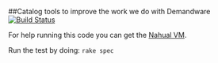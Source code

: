 ##Catalog tools to improve the work we do with Demandware [![Build Status](https://travis-ci.org/sawyer-effect/nagual.svg?branch=master)](https://travis-ci.org/sawyer-effect/nagual)

For help running this code you can get the [Nahual VM](https://github.com/sawyer-effect/nagual-vm).

Run the test by doing: `rake spec`
